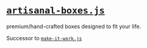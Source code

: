 # [`artisanal-boxes.js`](http://thoppe.github.io/artisanal-boxes.js)

premium/hand-crafted boxes designed to fit your life.

Successor to [`make-it-work.js`](http://thoppe.github.io/make-it-work/)
